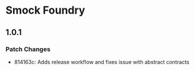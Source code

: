 # Smock Foundry

## 1.0.1

### Patch Changes

- 814163c: Adds release workflow and fixes issue with abstract contracts
